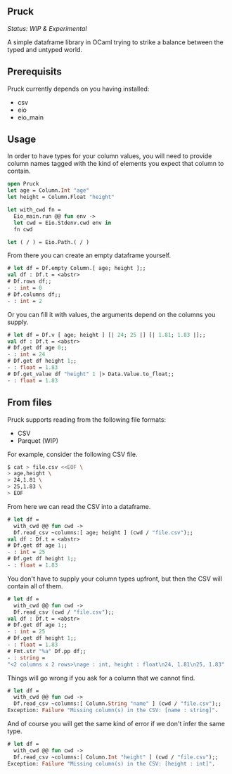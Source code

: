 Pruck
-----

*Status: WIP & Experimental*

A simple dataframe library in OCaml trying to strike a balance between the typed and untyped world.

## Prerequisits

Pruck currently depends on you having installed:

* csv
* eio
* eio_main

## Usage

In order to have types for your column values, you will need to provide column names tagged with the kind
of elements you expect that column to contain.

```ocaml
open Pruck
let age = Column.Int "age"
let height = Column.Float "height"

let with_cwd fn =
  Eio_main.run @@ fun env ->
  let cwd = Eio.Stdenv.cwd env in
  fn cwd

let ( / ) = Eio.Path.( / )
```

From there you can create an empty dataframe yourself.

```ocaml
# let df = Df.empty Column.[ age; height ];;
val df : Df.t = <abstr>
# Df.rows df;;
- : int = 0
# Df.columns df;;
- : int = 2
```

Or you can fill it with values, the arguments depend on the columns you supply.

```ocaml
# let df = Df.v [ age; height ] [| 24; 25 |] [| 1.81; 1.83 |];;
val df : Df.t = <abstr>
# Df.get df age 0;;
- : int = 24
# Df.get df height 1;;
- : float = 1.83
# Df.get_value df "height" 1 |> Data.Value.to_float;;
- : float = 1.83
```

## From files

Pruck supports reading from the following file formats:

 - CSV
 - Parquet (WIP)

For example, consider the following CSV file.

```sh
$ cat > file.csv <<EOF \
> age,height \
> 24,1.81 \
> 25,1.83 \
> EOF
```

From here we can read the CSV into a dataframe.

```ocaml
# let df =
  with_cwd @@ fun cwd ->
  Df.read_csv ~columns:[ age; height ] (cwd / "file.csv");;
val df : Df.t = <abstr>
# Df.get df age 1;;
- : int = 25
# Df.get df height 1;;
- : float = 1.83
```

You don't have to supply your column types upfront, but then the CSV will contain all of them.

```ocaml
# let df =
  with_cwd @@ fun cwd ->
  Df.read_csv (cwd / "file.csv");;
val df : Df.t = <abstr>
# Df.get df age 1;;
- : int = 25
# Df.get df height 1;;
- : float = 1.83
# Fmt.str "%a" Df.pp df;;
- : string =
"<2 columns x 2 rows>\nage : int, height : float\n24, 1.81\n25, 1.83"
```

Things will go wrong if you ask for a column that we cannot find.

```ocaml
# let df =
  with_cwd @@ fun cwd ->
  Df.read_csv ~columns:[ Column.String "name" ] (cwd / "file.csv");;
Exception: Failure "Missing column(s) in the CSV: [name : string]".
```

And of course you will get the same kind of error if we don't infer the same type.

```ocaml
# let df =
  with_cwd @@ fun cwd ->
  Df.read_csv ~columns:[ Column.Int "height" ] (cwd / "file.csv");;
Exception: Failure "Missing column(s) in the CSV: [height : int]".
```
